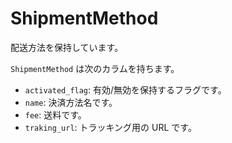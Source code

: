 # ShipmentMethod

配送方法を保持しています。

`ShipmentMethod` は次のカラムを持ちます。

- `activated_flag`: 有効/無効を保持するフラグです。
- `name`: 決済方法名です。
- `fee`: 送料です。
- `traking_url`: トラッキング用の URL です。
